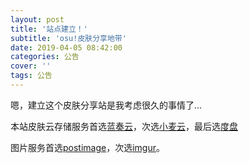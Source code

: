 ```yaml
---
layout: post
title: '站点建立！'
subtitle: 'osu!皮肤分享地带'
date: 2019-04-05 08:42:00
categories: 公告
cover: ''
tags: 公告
---
```


嗯，建立这个皮肤分享站是我考虑很久的事情了...

本站皮肤云存储服务首选[蓝奏云](https://pan.lanzous.com)，次选[小麦云](http://own-cloud.cn)，最后选[度盘](https://pan.baidu.com)

图片服务首选[postimage](https://postimage.cc)，次选[imgur](www.imgur.com/)。
